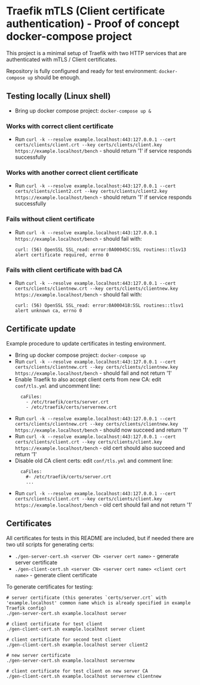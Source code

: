 # Traefik mTLS (Client certificate authentication) - Proof of concept docker-compose project

This project is a minimal setup of Traefik with two HTTP services that are authenticated with mTLS / Client certificates.

Repository is fully configured and ready for test environment: `docker-compose up` should be enough.

## Testing locally (Linux shell)

- Bring up docker compose project: `docker-compose up &`

### Works with correct client certificate
- Run `curl -k --resolve example.localhost:443:127.0.0.1 --cert certs/clients/client.crt --key certs/clients/client.key https://example.localhost/bench` - should return '1' if service responds successfully

### Works with another correct client certificate
- Run `curl -k --resolve example.localhost:443:127.0.0.1 --cert certs/clients/client2.crt --key certs/clients/client2.key https://example.localhost/bench` - should return '1' if service responds successfully

### Fails without client certificate
- Run `curl -k --resolve example.localhost:443:127.0.0.1 https://example.localhost/bench` - should fail with:
  ```
  curl: (56) OpenSSL SSL_read: error:0A00045C:SSL routines::tlsv13 alert certificate required, errno 0
  ```

### Fails with client certificate with bad CA
- Run `curl -k --resolve example.localhost:443:127.0.0.1 --cert certs/clients/clientnew.crt --key certs/clients/clientnew.key https://example.localhost/bench` - should fail with:
  ```
  curl: (56) OpenSSL SSL_read: error:0A000418:SSL routines::tlsv1 alert unknown ca, errno 0
  ```

## Certificate update

Example procedure to update certificates in testing environment. 

- Bring up docker compose project: `docker-compose up`
- Run `curl -k --resolve example.localhost:443:127.0.0.1 --cert certs/clients/clientnew.crt --key certs/clients/clientnew.key https://example.localhost/bench` - should fail and not return '1'
- Enable Traefik to also accept client certs from new CA: edit `conf/tls.yml` and uncomment line:
  ```
    caFiles:
      - /etc/traefik/certs/server.crt
      - /etc/traefik/certs/servernew.crt
  ```
- Run `curl -k --resolve example.localhost:443:127.0.0.1 --cert certs/clients/clientnew.crt --key certs/clients/clientnew.key https://example.localhost/bench` - should now succeed and return '1'
- Run `curl -k --resolve example.localhost:443:127.0.0.1 --cert certs/clients/client.crt --key certs/clients/client.key https://example.localhost/bench` - old cert should also succeed and return '1'
- Disable old CA client certs: edit `conf/tls.yml` and comment line:
  ```
    caFiles:
      #- /etc/traefik/certs/server.crt
      ...
  ```
- Run `curl -k --resolve example.localhost:443:127.0.0.1 --cert certs/clients/client.crt --key certs/clients/client.key https://example.localhost/bench` - old cert should fail and not return '1'

## Certificates

All certificates for tests in this README are included, but if needed there are two util scripts for generating certs:
- `./gen-server-cert.sh <server CN> <server cert name>` - generate server certificate
- `./gen-client-cert.sh <server CN> <server cert name> <client cert name>` - generate client certificate

To generate certificates for testing:
```
# server certificate (this generates `certs/server.crt` with 'example.localhost' common name which is already specified in example Traefik config)
./gen-server-cert.sh example.localhost server

# client certificate for test client
./gen-client-cert.sh example.localhost server client

# client certificate for second test client
./gen-client-cert.sh example.localhost server client2

# new server certificate
./gen-server-cert.sh example.localhost servernew

# client certificate for test client on new server CA
./gen-client-cert.sh example.localhost servernew clientnew
```